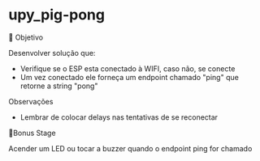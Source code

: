 # upy_pig-pong
🎯 Objetivo

Desenvolver solução que:
* Verifique se o ESP esta conectado à WIFI, caso não, se conecte
* Um vez conectado ele forneça um endpoint chamado "ping" que retorne a string "pong"

Observações
* Lembrar de colocar delays nas tentativas de se reconectar

🧸Bonus Stage

Acender um LED ou tocar a buzzer quando o endpoint ping for chamado 
